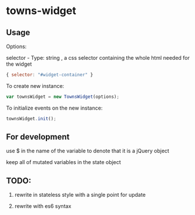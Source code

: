 # towns-widget

## Usage

Options:

selector - Type: string , a css selector containing the whole html needed for the widget  

``` javascript
{ selector: "#widget-container" }
```


To create new instance:  

``` javascript
var townsWidget = new TownsWidget(options);   
```

To initialize events on the new instance:  

``` javascript
townsWidget.init();  
```

## For development

use $ in the name of the variable to denote that it is a jQuery object  

keep all of mutated variables in the state object  


## TODO:

1) rewrite in stateless style with a single point for update  

2) rewrite with es6 syntax
